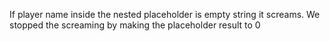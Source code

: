 If player name inside the nested placeholder is empty string it screams. We stopped the screaming by making the placeholder result to 0
